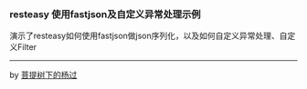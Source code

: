 ### resteasy 使用fastjson及自定义异常处理示例

演示了resteasy如何使用fastjson做json序列化，以及如何自定义异常处理、自定义Filter

---

by [菩提树下的杨过](http://www.cnblogs.com/yjmyzz/p/replace-jackson-with-fastjson-in-resteasy.html)